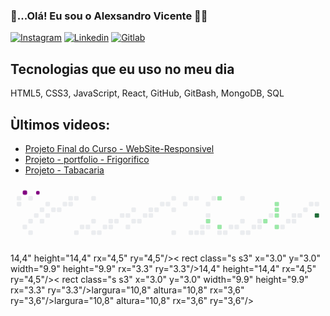 
### 👋...Olá! Eu sou o Alexsandro Vicente 👨‍🎓

[![Instagram](https://img.shields.io/badge/Instagram-E4405F?style=for-the-badge&logo=instagram&logoColor=white)](https://www.instagram.com/dev_alex.vct/)
[![Linkedin](https://img.shields.io/badge/LinkedIn-0077B5?style=for-the-badge&logo=linkedin&logoColor=white)](https://www.linkedin.com/in/alexsandro-vicente-b74b60234/)
[![Gitlab](https://img.shields.io/badge/GitLab-330F63?style=for-the-badge&logo=gitlab&logoColor=white)](https://gitlab.com/AlexsandroVcT)


## Tecnologias que eu uso no meu dia
HTML5,
CSS3,
JavaScript,
React,
GitHub,
GitBash,
MongoDB,
SQL


## Ùltimos videos:
- [Projeto Final do Curso - WebSite-Responsivel](https://www.instagram.com/p/CbeAVWQjiLs/)<br/>
- [Projeto - portfolio - Frigorifico](https://www.instagram.com/p/Cbd-_jLjZTT/)
- [Projeto - Tabacaria](https://www.instagram.com/p/CbRgzJBjk8l/)

<svg viewBox="-16 -32 880 192" width="880" height="192" xmlns="http://www.w3.org/2000/svg"><desc>Gerado com https://github .com/Platane/snk</desc><style>@keyframes c0{8,11%{fill:var(--c1)}8,13%,to{fill:var(--ce)}}@keyframes c1{18,77% {fill:var(--c1)}18,79%,to{fill:var(--ce)}}@keyframes c2{15,22%{fill:var(--c1)}15,24%,to{fill:var( --ce)}}@keyframes c3{55,32%{fill:var(--c2)}55,34%,to{fill:var(--ce)}}@keyframes c4{25,37%{fill:var(-- c1)}25,39%,to{fill:var(--ce)}}@keyframes c5{54,3%{fill:var(--c2)}54,32%,to{fill:var(--ce)}}@ frames-chave c6{24,36%{fill:var(--c1)}24,38%,to{fill:var(--ce)}}@keyframes c7{23,34%{fill:var(--c1)}23,36%,to {fill:var(--ce)}}@keyframes c8{52,78%{fill:var(--c1)}52,8%,to{fill:var(--ce)}}@keyframes c9{27,91%{fill :var(--c1)}27,93%,to{fill:var(--ce)}}@keyframes ca{26.89%{fill:var(--c1)}26,91%,to{fill:var(--ce)}}@keyframes cb{60,9%{fill:var(--c2)}60,92%,to{fill: var(--ce)}}@keyframes cc{58,37%{fill:var(--c2)}58,39%,to{fill:var(--ce)}}@keyframes cd{29,43%{fill:var( --c1)}29,45%,to{fill:var(--ce)}}@keyframes ce{28,92%{fill:var(--c1)}28,94%,to{fill:var(--ce)} }@keyframes cf{35,52%{fill:var(--c1)}35,54%,to{fill:var(--ce)}}@keyframes cg{35,02%{fill:var(--c1)}35,04% ,to{fill:var(--ce)}}@keyframes ch{30,95%{fill:var(--c1)}30,97%,to{fill:var(--ce)}}@keyframes ci{32,48% {fill:var(--c1)}32,5%,to{fill:var(--ce)}}@keyframes cj{33,49%{fill:var(--c1)}33,51%,to{fill:var( --ce)}}@keyframes ck{31,46%{fill:var(--c1)}31,48%,to{fill:var(--ce)}}@keyframes cl{38,57%{fill:var(-- c1)}38,59%,to{fill:var(--ce)}}@keyframes cm{41,11%{fill:var(--c1)}41,13%,to{fill:var(--ce)}}@ quadros-chave cn{40,6%{preencher:var(--c1)}40,62%,para{preencher:var(--ce)}}@keyframes co{40,09%{fill:var(--c1)}40,11%,to{fill:var(--ce)}}@keyframes cp{44,15%{fill:var( --c1)}44,17%,to{fill:var(--ce)}}@keyframes cq{44,66%{fill:var(--c1)}44,68%,to{fill:var(--ce)} }@keyframes cr{41,61%{fill:var(--c1)}41,63%,to{fill:var(--ce)}}@keyframes cs{70,55%{fill:var(--c3)}70,57% ,to{fill:var(--ce)}}@keyframes ct{71,06%{fill:var(--c4)}71,08%,to{fill:var(--ce)}}@keyframes u0{8,11% {transform:scale(0,1)}15,22%,8,13%{transform:scale(.04,1)}15,24%,18,77%{transform:scale(.08,1)}18,79%,23,34%{transform: escala(.13,1)}23,36%,24,36%{transform:scale(.17,1)}24,38%,25,37%{transform:scale(.21,1)}25,39%,26,89%{transform:scale( .25,1)}26,91%,27,91%{transform:scale(.29,1)}27,93%,28,92%{transform:scale(.33,1)}28,94%,29,43%{transform:scale(.38) ,1)}29,45%,30,95%{transform:scale(.42,1)}30,97%,31,46%{transform:scale(.46,1)}31,48%,32,48%{transform:scale(.5,1)}32,5%,33,49%{transform:scale(.54,1)}33,51%,35,02%{transform:scale(.58,1)}35,04%,35,52%{transform:scale( .63,1)}35,54%,38,57%{transform:scale(.67,1)}38,59%,40,09%{transform:scale(.71,1)}40,11%,40,6%{transform:scale(.75) ,1)}40,62%,41,11%{transform:scale(.79,1)}41,13%,41,61%{transform:scale(.83,1)}41,63%,44,15%{transform:scale(.88,1) )}44,17%,44,66%{transform:scale(.92,1)}44,68%,52,78%{transform:scale(.96,1)}52,8%,to{transform:scale(1,1)}}@ quadros-chave u1{54,3%{transform:scale(0,1)}54,32%,55,32%{transform:scale(.25,1)}55,34%,58,37%{transform:scale(.5,1)}58,39%, 60,9%{transform:scale(.75,1)}60,92%,to{transform:scale(1,1)}}@keyframes u2{70,55%{transform:scale(0,1)}70,57%,to{transform :scale(1,1)}}@keyframes u3{71,06%{transform:scale(0,1)}71,08%,to{transform:scale(1,1)}}@keyframes s0{0%,99,49%{ transform:translate(0,-16px)}.51%{transform:translate(0,0)}7,11%{transform:translate(208px,0)}8,12%{transform:translate(208px,32px)}14,21%{transform:translate(400px,32px)}15,23%{transform:translate(400px,0) }15,74%{transform:translate(384px,0)}18,78%{transform:translate(384px,96px)}23,35%{transform:translate(528px,96px)}24,37%{transform:translate(528px,64px)}24,87 %{transform:translate(512px,64px)}25,38%{transform:translate(512px,80px)}26,9%{transform:translate(560px,80px)}27,92%{transform:translate(560px,48px)}28,93%{ transform:translate(592px,48px)}29,44%,57,87%{transform:translate(592px,32px)}31,47%{transform:translate(656px,32px)}31,98%{transform:translate(656px,48px)}32,49% {transform:translate(640px,48px)}33,5%{transform:translate(640px,80px)}35,03%{transform:translate(592px,80px)}35,53%{transform:translate(592px,64px)}39,59%{transform :translate(720px,64px)}41,12%{transform:translate(720px,16px)}41.62%{transform:translate(736px,16px)}42,13%{transform:translate(736px,32px)}42,64%{transform:translate(720px,32px)}44,67%{transform:translate(720px,96px)}45,18% {transform:translate(704px,96px)}48,22%{transform:translate(704px,0)}53,81%{transform:translate(528px,0)}54,31%{transform:translate(528px,16px)}54,82%{transform :translate(512px,16px)}55,33%{transform:translate(512px,32px)}58,38%{transform:translate(592px,16px)}58,88%{transform:translate(576px,16px)}60,91%{transform:translate (576px,80px)}68,53%{transform:translate(816px,80px)}70,05%{transform:translate(816px,32px)}70,56%{transform:translate(832px,32px)}71,07%{transform:translate(832px) ,48px)}91,88%{transform:translate(176px,48px)}92,89%{transform:translate(176px,16px)}93,91%{transform:translate(144px,16px)}94,92%{transform:translate(144px,- 16px)}}@keyframes s1{0%,99,49%{transform:translate(16px,-16px)},51%{transform:translate(0,-16px)}1,02%{transform:translate(0,0)}7,61%{transform:translate(208px,0)}8,63%{transform :translate(208px,32px)}14,72%{transform:translate(400px,32px)}15,74%{transform:translate(400px,0)}16,24%{transform:translate(384px,0)}19,29%{transform:translate (384px,96px)}23,86%{transform:translate(528px,96px)}24,87%{transform:translate(528px,64px)}25,38%{transform:translate(512px,64px)}25,89%{transform:translate(512px) ,80px)}27,41%{transform:translate(560px,80px)}28,43%{transform:translate(560px,48px)}29,44%{transform:translate(592px,48px)}29,95%,58,38%{transform:translate( 592px,32px)}31,98%{transform:translate(656px,32px)}32,49%{transform:translate(656px,48px)}32,99%{transform:translate(640px,48px)}34,01%{transform:translate(640px, 80px)}35,53%{transform:translate(592px,80px)}36,04%{transform:translate(592px,64px)}40,1%{transform:translate(720px,64px)}41,62%{transform:translate(720px,16px)}42,13%{transform:translate(736px,16px)}42,64%{transform:translate(736px,32px) }43,15%{transform:translate(720px,32px)}45,18%{transform:translate(720px,96px)}45,69%{transform:translate(704px,96px)}48,73%{transform:translate(704px,0)}54.31 %{transform:translate(528px,0)}54,82%{transform:translate(528px,16px)}55,33%{transform:translate(512px,16px)}55,84%{transform:translate(512px,32px)}58,88%{ transform:translate(592px,16px)}59,39%{transform:translate(576px,16px)}61,42%{transform:translate(576px,80px)}69,04%{transform:translate(816px,80px)}70,56%{transform: translate(816px,32px)}71,07%{transform:translate(832px,32px)}71,57%{transform:translate(832px,48px)}92,39%{transform:translate(176px,48px)}93,4%{transform:translate( 176px,16px)}94,42%{transform:translate(144px,16px)}95.43%{transform:translate(144px,-16px)}}@keyframes s2{0%,99.49%{transform:translate(32px,-16px)}1,02%{transform:translate(0,-16px)}1,52%{ transform:translate(0,0)}8,12%{transform:translate(208px,0)}9,14%{transform:translate(208px,32px)}15,23%{transform:translate(400px,32px)}16,24%{transform: translate(400px,0)}16,75%{transform:translate(384px,0)}19,8%{transform:translate(384px,96px)}24,37%{transform:translate(528px,96px)}25,38%{transform:translate( 528px,64px)}25,89%{transform:translate(512px,64px)}26,4%{transform:translate(512px,80px)}27,92%{transform:translate(560px,80px)}28,93%{transform:translate(560px, 48px)}29,95%{transform:translate(592px,48px)}30,46%,58,88%{transform:translate(592px,32px)}32,49%{transform:translate(656px,32px)}32,99%{transform:translate(656px) ,48px)}33,5%{transform:translate(640px,48px)}34,52%{transform:translate(640px,80px)}36.04%{transform:translate(592px,80px)}36,55%{transform:translate(592px,64px)}40,61%{transform:translate(720px,64px)}42,13%{transform:translate(720px,16px)}42,64% {transform:translate(736px,16px)}43,15%{transform:translate(736px,32px)}43,65%{transform:translate(720px,32px)}45,69%{transform:translate(720px,96px)}46,19%{transform :translate(704px,96px)}49,24%{transform:translate(704px,0)}54,82%{transform:translate(528px,0)}55,33%{transform:translate(528px,16px)}55,84%{transform:translate (512px,16px)}56,35%{transform:translate(512px,32px)}59,39%{transform:translate(592px,16px)}59,9%{transform:translate(576px,16px)}61,93%{transform:translate(576px) ,80px)}69,54%{transform:translate(816px,80px)}71,07%{transform:translate(816px,32px)}71,57%{transform:translate(832px,32px)}72,08%{transform:translate(832px,48px) )}92,89%{transform:translate(176px,48px)}93.91%{transform:translate(176px,16px)}94,92%{transform:translate(144px,16px)}95,94%{transform:translate(144px,-16px)}}@keyframes s3{0%,99.49%{transform: translate(48px,-16px)}1,52%{transform:translate(0,-16px)}2,03%{transform:translate(0,0)}8,63%{transform:translate(208px,0)}9,64%{transform: translate(208px,32px)}15,74%{transform:translate(400px,32px)}16,75%{transform:translate(400px,0)}17,26%{transform:translate(384px,0)}20,3%{transform:translate( 384px,96px)}24,87%{transform:translate(528px,96px)}25,89%{transform:translate(528px,64px)}26,4%{transform:translate(512px,64px)}26,9%{transform:translate(512px, 80px)}28,43%{transform:translate(560px,80px)}29,44%{transform:translate(560px,48px)}30,46%{transform:translate(592px,48px)}30,96%,59.39%{transform:translate(592px) ,32px)}32,99%{transform:translate(656px,32px)}33,5%{transform:translate(656px,48px)}34.01%{transform:translate(640px,48px)}35,03%{transform:translate(640px,80px)}36,55%{transform:translate(592px,80px)}37,06%{transform:translate(592px,64px)}41,12% {transform:translate(720px,64px)}42,64%{transform:translate(720px,16px)}43,15%{transform:translate(736px,16px)}43,65%{transform:translate(736px,32px)}44,16%{transform :translate(720px,32px)}46,19%{transform:translate(720px,96px)}46,7%{transform:translate(704px,96px)}49,75%{transform:translate(704px,0)}55,33%{transform:translate (528px,0)}55,84%{transform:translate(528px,16px)}56,35%{transform:translate(512px,16px)}56,85%{transform:translate(512px,32px)}59,9%{transform:translate(592px) ,16px)}60,41%{transform:translate(576px,16px)}62,44%{transform:translate(576px,80px)}70,05%{transform:translate(816px,80px)}71,57%{transform:translate(816px,32px) )}72,08%{transform:translate(832px,32px)}72.59%{transform:translate(832px,48px)}93,4%{transform:translate(176px,48px)}94,42%{transform:translate(176px,16px)}95,43%{transform:translate(144px,16px)}96,45% {transform:translate(144px,-16px)}}:root{--cb:#1b1f230a;--cs:purple;--ce:#ebedf0;--c0:#ebedf0;--c1:#9be9a8;- -c2:#40c463;--c3:#30a14e;--c4:#216e39}@media (prefers-color-scheme:dark){:root{--cb:#1b1f230a;--cs:purple;-- ce:#161b22;--c1:#01311f;--c2:#034525;--c3:#0f6d31;--c4:#00c647}}.c{shape-rendering:geometricPrecision;fill:var(--ce );stroke-width:1px;stroke:var(--cb);animation:nenhum 19700ms linear infinito}.c.c0,.c.c1,.c.c2{fill:var(--c1);animation- name:c0}.c.c1,.c.c2{animation-name:c1}.c.c2{animation-name:c2}.c.c3{fill:var(--c2);animation-name:c3 }.c.c4{preencher:var(--c1);nome-animação:c4}.c.c5{preencher:var(--c2);nome-animação:c5}.c.c6,.c.c7 {fill:var(--c1);nome-animação:c6}.c.c7{nome-animação:c7}.c.c8,.c.c9,.c.ca{fill:var(--c1);animation-name:c8}.c.c9,.c.ca{animation-name:c9}.c.ca{animation- name:ca}.c.cb,.c.cc{fill:var(--c2);animation-name:cb}.c.cc{animation-name:cc}.c.cd,.c.ce, .c.cf{fill:var(--c1);animation-name:cd}.c.ce,.c.cf{animation-name:ce}.c.cf{animation-name:cf}.c. cg,.c.ch,.c.ci{fill:var(--c1);animation-name:cg}.c.ch,.c.ci{animation-name:ch}.c.ci{animation- name:ci}.c.cj,.c.ck,.c.cl{fill:var(--c1);animation-name:cj}.c.ck,.c.cl{animation-name:ck} .c.cl{animation-name:cl}.c.cm,.c.cn,.c.co{fill:var(--c1);animation-name:cm}.c.cn,.c.co {animation-name:cn}.c.co{animation-name:co}.c.cp,.c.cq,.c.cr{fill:var(--c1);animation-name:cp}.c .cq,.c.cr{animation-name:cq}.c.cr{animation-name:cr}.c.cs{fill:var(--c3);animation-name:cs}.c.ct{ fill:var(--c4);animation-name:ct}.s,.u{animation:none linear 19700ms infinite}.u,.u.u0{transform-origin:0 0}.u{transform:scale(0,1)}.u.u0{fill:var(--c1);animation-name:u0}.u.u1{fill:var(--c2);animation-name:u1 ;transform-origin:678.4px 0}.u.u2{fill:var(--c3);animation-name:u2;transform-origin:791.5px 0}.u.u3{fill:var(--c4) ;animation-name:u3;transform-origin:819.7px 0}.s{shape-rendering:geometricPrecision;fill:var(--cs)}.s.s0{transform:translate(0,-16px);animation- name:s0}.s.s1{transform:translate(16px,-16px);animation-name:s1}.s.s2{transform:translate(32px,-16px);animation-name:s2}.s.s3 {transform:translate(48px,-16px);animation-name:s3}</style><rect class="c" x="2" y="2" rx="2" ry="2" width= "12" height="12"/><rect class="c" x="2" y="18" rx="2" ry="2" width="12" height="12"/>< classe correta="c" x="2" y="34" rx="2" ry="2" largura="12" altura="12"/><rect class="c" x="2" y="50 " rx="2" ry="2" largura="12" altura="12"/><rect class="c" x="2" y="66" rx="2" ry="2" largura="12" altura="12"/><rect class="c" x="2" y="82" rx="2" ry="2" largura="12" altura="12"/ ><rect class="c" x="2" y="98" rx="2" ry="2" largura="12" altura="12"/><rect class="c" x=" 18" y="2" rx="2" ry="2" largura="12" altura="12"/><rect class="c" x="18" y="18" rx="2" ry="2" largura="12" altura="12"/><rect class="c" x="18" y="34 " rx="2" ry="2" largura="12" altura="12"/><rect class="c" x="18" y="50" rx="2" ry="2" largura="12" altura="12"/><rect class="c" x="18" y="66" rx="2" ry="2" largura="12" altura="12"/ ><rect class="c" x="18" y="82" rx="2" ry="2" width="12" height="12"/><rect class="c" x=" 18" y="98" rx="2" ry="2" largura="12" altura="12"/><rect class="c" x="34" y="2" rx="2" ry="2" width="12" height="12"/><rect class="c" x="34" y="18" rx="2" ry="2" largura="12" altura="12"/><rect class="c" x="34" y="34" rx="2" ry ="2" largura="12" altura="12"/><rect class="c" x="34" y="50" rx="2" ry="2" largura="12" altura= "12"/><rect class="c" x="34" y="66" rx="2" ry="2" width="12" height="12"/><rect class="c " x="34" y="82" rx="2" ry="2" largura="12" altura="12"/><rect class="c" x="34" y="98" rx="2" ry="2" width="12" height="12"/><rect class="c" x="50 " y="2" rx="2" ry="2" largura="12" altura="12"/><rect class="c" x="50" y="18" rx="2" ry="2" largura="12" altura="12"/><rect class="c" x="50" y="34" rx="2" ry="2" largura="12" altura ="12"/><rect class="c" x="50" y="50" rx="2" ry="2" width="12" height="12"/><rect class=" c" x="50" y="66" rx="2" ry="2" largura="12" altura="12"/><rect class="c" x="50" y="82" rx="2" ry="2" largura="12" height="12"/><rect class="c" x= "50" y="98" rx="2" ry="2" largura="12" altura="12"/><rect class="c" x="66" y="2" rx=" 2" ry="2" largura="12" altura="12"/><rect class="c" x="66" y="18" rx="2" ry="2" largura="12 " height="12"/><rect class="c" x="66" y="34" rx="2" ry="2" width="12" height="12"/><rect class ="c" x="66" y="50" rx="2" ry="2" largura="12" altura="12"/><rect class="c" x="66" y="66" rx="2" ry="2" width="12" height="12"/><rect class="c" x="66" y="82" rx="2" ry="2" largura="12" altura="12"/><rect class="c" x="66" y="98" rx ="2" ry="2" largura="12" altura="12"/><rect class="c" x="82" y="2" rx="2" ry="2" largura= "12" height="12"/><rect class="c" x="82" y="18" rx="2" ry="2" width="12" height="12"/>< rect class="c" x="82" y="34" rx="2" ry="2" largura="12"height="12"/><rect class="c" x="82" y="50" rx="2" ry="2" width="12" height="12"/><rect class= "c" x="82" y="66" rx="2" ry="2" largura="12" altura="12"/><rect class="c" x="82" y=" 82" rx="2" ry="2" largura="12" altura="12"/><rect class="c" x="82" y="98" rx="2" ry="2 " largura="12" altura="12"/><rect class="c" x="98" y="2" rx="2" ry="2" largura="12" altura="12" /><rect class="c" x="98" y="18" rx="2" ry="2" largura="12" height="12"/><rect class="c" x="98" y="34" rx="2" ry="2" width="12" height="12"/><rect class="c" x="98" y="50" rx="2" ry="2" largura="12" altura="12"/><rect class="c" x="98" y ="66" rx="2" ry="2" largura="12" altura="12"/><rect class="c" x="98" y="82" rx="2" ry= "2" largura="12" altura="12"/><rect class="c" x="98" y="98" rx="2" ry="2" largura="12" altura=" 12"/><rect class="c" x="114" y="2" rx="2" ry="2"largura="12" altura="12"/><rect class="c" x="114" y="18" rx="2" ry="2" largura="12" altura="12"/ ><rect class="c" x="114" y="34" rx="2" ry="2" width="12" height="12"/><rect class="c" x=" 114" y="50" rx="2" ry="2" largura="12" altura="12"/><rect class="c" x="114" y="66" rx="2 " ry="2" largura="12" altura="12"/><rect class="c" x="114" y="82" rx="2" ry="2" largura="12" height="12"/><rect class="c" x="114" y="98" rx="2"ry="2" largura="12" altura="12"/><rect class="c" x="130" y="2" rx="2" ry="2" largura="12" altura ="12"/><rect class="c" x="130" y="18" rx="2" ry="2" width="12" height="12"/><rect class=" c" x="130" y="34" rx="2" ry="2" largura="12" altura="12"/><rect class="c" x="130" y="50 " rx="2" ry="2" largura="12" altura="12"/><rect class="c" x="130" y="66" rx="2" ry="2" largura="12" altura="12"/><rect class="c" x="130" y="82"rx="2" ry="2" largura="12" altura="12"/><rect class="c" x="130" y="98" rx="2" ry="2" largura ="12" height="12"/><rect class="c" x="146" y="2" rx="2" ry="2" width="12" height="12"/> <rect class="c" x="146" y="18" rx="2" ry="2" width="12" height="12"/><rect class="c" x="146 " y="34" rx="2" ry="2" largura="12" altura="12"/><rect class="c" x="146" y="50" rx="2" ry="2" largura="12" altura="12"/><rect class="c" x="146"y="66" rx="2" ry="2" largura="12" altura="12"/><rect class="c" x="146" y="82" rx="2" ry ="2" largura="12" altura="12"/><rect class="c" x="146" y="98" rx="2" ry="2" largura="12" altura= "12"/><rect class="c" x="162" y="2" rx="2" ry="2" width="12" height="12"/><rect class="c " x="162" y="18" rx="2" ry="2" largura="12" altura="12"/><rect class="c" x="162" y="34" rx="2" ry="2" largura="12" altura="12"/><rect class="c" x="162" y="50" rx="2" ry="2" largura="12" altura="12"/><rect class="c" x="162" y="66" rx="2 " ry="2" largura="12" altura="12"/><rect class="c" x="162" y="82" rx="2" ry="2" largura="12" height="12"/><rect class="c" x="162" y="98" rx="2" ry="2" width="12" height="12"/><rect class= "c" x="178" y="2" rx="2" ry="2" largura="12" altura="12"/><rect class="c" x="178" y=" 18" rx="2" ry="2" largura="12" altura="12"/><rect class="c"x="178" y="34" rx="2" ry="2" largura="12" altura="12"/><rect class="c" x="178" y="50" rx ="2" ry="2" largura="12" altura="12"/><rect class="c" x="178" y="66" rx="2" ry="2" largura= "12" height="12"/><rect class="c" x="178" y="82" rx="2" ry="2" width="12" height="12"/>< rect class="c" x="178" y="98" rx="2" ry="2" largura="12" height="12"/><rect class="c" x="194" y="2" rx="2" ry="2" largura="12" altura="12"/><rect class="c" x="194" y="18" rx="2" ry="2" largura="12" height="12"/><rect class="c" x="194" y="34" rx="2" ry="2" largura="12" altura="12"/><rect class="c" x="194" y="50" rx="2" ry ="2" largura="12" altura="12"/><rect class="c" x="194" y="66" rx="2" ry="2" largura="12" altura= "12"/><rect class="c" x="194" y="82" rx="2" ry="2" width="12" height="12"/><rect class="c " x="194" y="98" rx="2" ry="2" largura="12" altura="12"/><rect class="c" x="210" y="2" rx="2" ry="2" width="12" height="12"/><rect class="c" x="210" y="18" rx="2" ry="2" largura="12" altura="12"/><rect class="c c0" x="210" y="34" rx="2" ry="2" largura="12" altura="12"/><rect class="c" x="210" y="50" rx="2" ry="2" largura ="12" height="12"/><rect class="c" x="210" y="66" rx="2" ry="2" width="12" height="12"/> <rect class="c" x="210" y="82" rx="2" ry="2" largura="12"height="12"/><rect class="c" x="210" y="98" rx="2" ry="2" width="12" height="12"/><rect class= "c" x="226" y="2" rx="2" ry="2" largura="12" altura="12"/><rect class="c" x="226" y=" 18" rx="2" ry="2" largura="12" altura="12"/><rect class="c" x="226" y="34" rx="2" ry="2 " largura="12" altura="12"/><rect class="c" x="226" y="50" rx="2" ry="2" largura="12" altura="12" /><rect class="c" x="226" y="66" rx="2" ry="2"largura="12" altura="12"/><rect class="c" x="226" y="82" rx="2" ry="2" largura="12" altura="12"/ ><rect class="c" x="226" y="98" rx="2" ry="2" width="12" height="12"/><rect class="c" x=" 242" y="2" rx="2" ry="2" largura="12" altura="12"/><rect class="c" x="242" y="18" rx="2 " ry="2" largura="12" altura="12"/><rect class="c" x="242" y="34" rx="2" ry="2" largura="12" height="12"/><rect class="c" x="242" y="50" rx="2"ry="2" largura="12" altura="12"/><rect class="c" x="242" y="66" rx="2" ry="2" largura="12" altura ="12"/><rect class="c" x="242" y="82" rx="2" ry="2" width="12" height="12"/><rect class=" c" x="242" y="98" rx="2" ry="2" largura="12" altura="12"/><rect class="c" x="258" y="2 " rx="2" ry="2" largura="12" altura="12"/><rect class="c" x="258" y="18" rx="2" ry="2" largura="12" altura="12"/><rect class="c" x="258" y="34"rx="2" ry="2" largura="12" altura="12"/><rect class="c" x="258" y="50" rx="2" ry="2" largura ="12" height="12"/><rect class="c" x="258" y="66" rx="2" ry="2" width="12" height="12"/> <rect class="c" x="258" y="82" rx="2" ry="2" width="12" height="12"/><rect class="c" x="258 " y="98" rx="2" ry="2" largura="12" altura="12"/><rect class="c" x="274" y="2" rx="2" ry="2" largura="12" altura="12"/><rect class="c" x="274"y="18" rx="2" ry="2" largura="12" altura="12"/><rect class="c" x="274" y="34" rx="2" ry ="2" largura="12" altura="12"/><rect class="c" x="274" y="50" rx="2" ry="2" largura="12" altura= "12"/><rect class="c" x="274" y="66" rx="2" ry="2" width="12" height="12"/><rect class="c " x="274" y="82" rx="2" ry="2" largura="12" altura="12"/><rect class="c" x="274" y="98" rx="2" ry="2" largura="12" altura="12"/><rect class="c"x="290" y="2" rx="2" ry="2" largura="12" altura="12"/><rect class="c" x="290" y="18" rx ="2" ry="2" largura="12" altura="12"/><rect class="c" x="290" y="34" rx="2" ry="2" largura= "12" height="12"/><rect class="c" x="290" y="50" rx="2" ry="2" width="12" height="12"/>< rect class="c" x="290" y="66" rx="2" ry="2" largura="12" height="12"/><rect class="c" x="290" y="82" rx="2" ry="2" largura="12" altura="12"/><rect class="c" x="290" y="98" rx="2" ry="2" largura="12" height="12"/><rect class="c" x="306" y="2" rx="2" ry="2" largura="12" altura="12"/><rect class="c" x="306" y="18" rx="2" ry ="2" largura="12" altura="12"/><rect class="c" x="306" y="34" rx="2" ry="2" largura="12" altura= "12"/><rect class="c" x="306" y="50" rx="2" ry="2" width="12" height="12"/><rect class="c " x="306" y="66" rx="2" ry="2" largura="12" altura="12"/><rect class="c" x="306" y="82" rx="2" ry="2" width="12" height="12"/><rect class="c" x= "306" y="98" rx="2" ry="2" largura="12" altura="12"/><rect class="c" x="322" y="2" rx=" 2" ry="2" largura="12" altura="12"/><rect class="c" x="322" y="18" rx="2" ry="2" largura="12 " height="12"/><rect class="c" x="322" y="34" rx="2" ry="2" width="12" height="12"/><rect class ="c" x="322" y="50" rx="2" ry="2" largura="12"height="12"/><rect class="c" x="322" y="66" rx="2" ry="2" width="12" height="12"/><rect class= "c" x="322" y="82" rx="2" ry="2" largura="12" altura="12"/><rect class="c" x="322" y=" 98" rx="2" ry="2" largura="12" altura="12"/><rect class="c" x="338" y="2" rx="2" ry="2 " largura="12" altura="12"/><rect class="c" x="338" y="18" rx="2" ry="2" largura="12" altura="12" /><rect class="c" x="338" y="34" rx="2" ry="2"largura="12" altura="12"/><rect class="c" x="338" y="50" rx="2" ry="2" largura="12" altura="12"/ ><rect class="c" x="338" y="66" rx="2" ry="2" width="12" height="12"/><rect class="c" x=" 338" y="82" rx="2" ry="2" largura="12" altura="12"/><rect class="c" x="338" y="98" rx="2 " ry="2" largura="12" altura="12"/><rect class="c" x="354" y="2" rx="2" ry="2" largura="12" height="12"/><rect class="c" x="354" y="18" rx="2"ry="2" largura="12" altura="12"/><rect class="c" x="354" y="34" rx="2" ry="2" largura="12" altura ="12"/><rect class="c" x="354" y="50" rx="2" ry="2" width="12" height="12"/><rect class=" c" x="354" y="66" rx="2" ry="2" largura="12" altura="12"/><rect class="c" x="354" y="82 " rx="2" ry="2" largura="12" altura="12"/><rect class="c" x="354" y="98" rx="2" ry="2" largura="12" altura="12"/><rect class="c" x="370" y="2"rx="2" ry="2" largura="12" altura="12"/><rect class="c" x="370" y="18" rx="2" ry="2" largura ="12" height="12"/><rect class="c" x="370" y="34" rx="2" ry="2" width="12" height="12"/> <rect class="c" x="370" y="50" rx="2" ry="2" width="12" height="12"/><rect class="c" x="370 " y="66" rx="2" ry="2" largura="12" altura="12"/><rect class="c" x="370" y="82" rx="2" ry="2" largura="12" altura="12"/><rect class="c" x="370"y="98" rx="2" ry="2" largura="12" altura="12"/><rect class="c" x="386" y="2" rx="2" ry ="2" largura="12" altura="12"/><rect class="c" x="386" y="18" rx="2" ry="2" largura="12" altura= "12"/><rect class="c" x="386" y="34" rx="2" ry="2" width="12" height="12"/><rect class="c " x="386" y="50" rx="2" ry="2" largura="12" altura="12"/><rect class="c" x="386" y="66" rx="2" ry="2" largura="12" altura="12"/><rect class="c" x="386" y="82" rx="2" ry="2" largura="12" altura="12"/><rect class="c c1" x="386" y="98" rx=" 2" ry="2" largura="12" altura="12"/><rect class="c c2" x="402" y="2" rx="2" ry="2" largura=" 12" height="12"/><rect class="c" x="402" y="18" rx="2" ry="2" width="12" height="12"/><rect class="c" x="402" y="34" rx="2" ry="2" largura="12" altura="12"/><rect class="c" x="402" y ="50" rx="2" ry="2" largura="12" altura="12"/><rect class="c" x="402" y="66" rx="2" ry="2" largura="12" altura="12"/><rect class="c" x="402" y="82 " rx="2" ry="2" largura="12" altura="12"/><rect class="c" x="402" y="98" rx="2" ry="2" largura="12" altura="12"/><rect class="c" x="418" y="2" rx="2" ry="2" largura="12" altura="12"/ ><rect class="c" x="418" y="18" rx="2" ry="2" width="12" height="12"/><rect class="c" x=" 418" y="34" rx="2" ry="2" largura="12" altura="12"/><rect class="c" x="418" y="50" rx="2" ry="2" largura="12" height="12"/><rect class="c" x="418" y="66" rx="2" ry="2" largura="12" altura="12"/><rect class="c" x="418" y="82" rx="2" ry ="2" largura="12" altura="12"/><rect class="c" x="418" y="98" rx="2" ry="2" largura="12" altura= "12"/><rect class="c" x="434" y="2" rx="2" ry="2" width="12" height="12"/><rect class="c " x="434" y="18" rx="2" ry="2" largura="12" altura="12"/><rect class="c" x="434" y="34" rx="2" ry="2" width="12" height="12"/><rect class="c" x= "434" y="50" rx="2" ry="2" largura="12" altura="12"/><rect class="c" x="434" y="66" rx=" 2" ry="2" largura="12" altura="12"/><rect class="c" x="434" y="82" rx="2" ry="2" largura="12 " height="12"/><rect class="c" x="434" y="98" rx="2" ry="2" width="12" height="12"/><rect class ="c" x="450" ​​y="2" rx="2" ry="2" largura="12"height="12"/><rect class="c" x="450" ​​y="18" rx="2" ry="2" width="12" height="12"/><rect class= "c" x="450" ​​y="34" rx="2" ry="2" largura="12" altura="12"/><rect class="c" x="450" ​​y=" 50" rx="2" ry="2" largura="12" altura="12"/><rect class="c" x="450" ​​y="66" rx="2" ry="2 " largura="12" altura="12"/><rect class="c" x="450" ​​y="82" rx="2" ry="2" largura="12" altura="12" /><rect class="c" x="450" ​​y="98" rx="2" ry="2"largura="12" altura="12"/><rect class="c" x="466" y="2" rx="2" ry="2" largura="12" altura="12"/ ><rect class="c" x="466" y="18" rx="2" ry="2" width="12" height="12"/><rect class="c" x=" 466" y="34" rx="2" ry="2" largura="12" altura="12"/><rect class="c" x="466" y="50" rx="2 " ry="2" largura="12" altura="12"/><rect class="c" x="466" y="66" rx="2" ry="2" largura="12" height="12"/><rect class="c" x="466" y="82" rx="2"ry="2" largura="12" altura="12"/><rect class="c" x="466" y="98" rx="2" ry="2" largura="12" altura ="12"/><rect class="c" x="482" y="2" rx="2" ry="2" width="12" height="12"/><rect class=" c" x="482" y="18" rx="2" ry="2" largura="12" altura="12"/><rect class="c" x="482" y="34 " rx="2" ry="2" largura="12" altura="12"/><rect class="c" x="482" y="50" rx="2" ry="2" largura="12" altura="12"/><rect class="c" x="482" y="66"rx="2" ry="2" largura="12" altura="12"/><rect class="c" x="482" y="82" rx="2" ry="2" largura ="12" height="12"/><rect class="c" x="482" y="98" rx="2" ry="2" width="12" height="12"/> <rect class="c" x="498" y="2" rx="2" ry="2" width="12" height="12"/><rect class="c" x="498 " y="18" rx="2" ry="2" largura="12" altura="12"/><rect class="c" x="498" y="34" rx="2" ry="2" largura="12" altura="12"/><rect class="c" x="498"y="50" rx="2" ry="2" largura="12" altura="12"/><rect class="c" x="498" y="66" rx="2" ry ="2" largura="12" altura="12"/><rect class="c" x="498" y="82" rx="2" ry="2" largura="12" altura= "12"/><rect class="c" x="498" y="98" rx="2" ry="2" width="12" height="12"/><rect class="c " x="514" y="2" rx="2" ry="2" largura="12" altura="12"/><rect class="c" x="514" y="18" rx="2" ry="2" largura="12" altura="12"/><rect class="c c3"x="514" y="34" rx="2" ry="2" largura="12" altura="12"/><rect class="c" x="514" y="50" rx ="2" ry="2" largura="12" altura="12"/><rect class="c" x="514" y="66" rx="2" ry="2" largura= "12" height="12"/><rect class="c c4" x="514" y="82" rx="2" ry="2" width="12" height="12"/> <rect class="c" x="514" y="98" rx="2" ry="2" width="12" height="12"/><rect class="c" x="530 " y="2" rx="2" ry="2" largura="12" altura="12"/><rect class="c c5" x="530" y="18" rx="2" ry="2" width="12" height="12"/><rect class="c" x="530 " y="34" rx="2" ry="2" largura="12" altura="12"/><rect class="c" x="530" y="50" rx="2" ry="2" width="12" height="12"/><rect class="c c6" x="530" y="66" rx="2" ry="2" width="12" height="12"/><rect class="c" x="530" y="82" rx="2" ry="2" width="12" height="12"/><rect class= "c c7" x="530" y="98" rx="2" ry="2" largura="12"height="12"/><rect class="c" x="546" y="2" rx="2" ry="2" width="12" height="12"/><rect class= "c" x="546" y="18" rx="2" ry="2" largura="12" altura="12"/><rect class="c" x="546" y=" 34" rx="2" ry="2" largura="12" altura="12"/><rect class="c" x="546" y="50" rx="2" ry="2 " largura="12" altura="12"/><rect class="c" x="546" y="66" rx="2" ry="2" largura="12" altura="12" /><rect class="c" x="546" y="82" rx="2" ry="2"largura="12" altura="12"/><rect class="c" x="546" y="98" rx="2" ry="2" largura="12" altura="12"/ ><rect class="c c8" x="562" y="2" rx="2" ry="2" width="12" height="12"/><rect class="c" x= "562" y="18" rx="2" ry="2" largura="12" altura="12"/><rect class="c" x="562" y="34" rx=" 2" ry="2" largura="12" altura="12"/><rect class="c c9" x="562" y="50" rx="2" ry="2" largura=" 12" height="12"/><rect class="c" x="562" y="66" rx="2"ry="2" width="12" height="12"/><rect class="c ca" x="562" y="82" rx="2" ry="2" width="12" height="12"/><rect class="c" x="562" y="98" rx="2" ry="2" width="12" height="12"/><rect class= "c" x="578" y="2" rx="2" ry="2" largura="12" altura="12"/><rect class="c" x="578" y=" 18" rx="2" ry="2" largura="12" altura="12"/><rect class="c" x="578" y="34" rx="2" ry="2 " largura="12" altura="12"/><rect class="c" x="578" y="50"rx="2" ry="2" largura="12" altura="12"/><rect class="c" x="578" y="66" rx="2" ry="2" largura ="12" height="12"/><rect class="c cb" x="578" y="82" rx="2" ry="2" width="12" height="12"/ ><rect class="c" x="578" y="98" rx="2" ry="2" width="12" height="12"/><rect class="c" x=" 594" y="2" rx="2" ry="2" largura="12" altura="12"/><rect class="c cc" x="594" y="18" rx=" 2" ry="2" largura="12" altura="12"/><rect class="c cd" x="594" y="34" rx="2" ry="2" largura="12" altura="12"/><rect class="c ce" x="594" y="50" rx=" 2" ry="2" largura="12" altura="12"/><rect class="c cf" x="594" y="66" rx="2" ry="2" largura=" 12" height="12"/><rect class="c cg" x="594" y="82" rx="2" ry="2" width="12" height="12"/>< rect class="c" x="594" y="98" rx="2" ry="2" largura="12" height="12"/><rect class="c" x="610" y="2" rx="2" ry="2" largura="12" altura="12"/><rect class="c" x="610" y="18" rx="2" ry="2" largura="12" height="12"/><rect class="c" x="610" y="34" rx="2" ry="2" largura="12" altura="12"/><rect class="c" x="610" y="50" rx="2" ry ="2" largura="12" altura="12"/><rect class="c" x="610" y="66" rx="2" ry="2" largura="12" altura= "12"/><rect class="c" x="610" y="82" rx="2" ry="2" width="12" height="12"/><rect class="c " x="610" y="98" rx="2" ry="2" largura="12" altura="12"/><rect class="c" x="626" y="2" rx="2" ry="2" width="12" height="12"/><rect class="c" x="626" y="18" rx="2" ry="2" largura="12" altura="12"/><rect class="c" x="626" y="34" rx ="2" ry="2" largura="12" altura="12"/><rect class="c" x="626" y="50" rx="2" ry="2" largura= "12" height="12"/><rect class="c" x="626" y="66" rx="2" ry="2" width="12" height="12"/>< rect class="c" x="626" y="82" rx="2" ry="2" largura="12"height="12"/><rect class="c" x="626" y="98" rx="2" ry="2" width="12" height="12"/><rect class= "c" x="642" y="2" rx="2" ry="2" largura="12" altura="12"/><rect class="c" x="642" y=" 18" rx="2" ry="2" largura="12" altura="12"/><rect class="c ch" x="642" y="34" rx="2" ry=" 2" largura="12" altura="12"/><rect class="c ci" x="642" y="50" rx="2" ry="2" largura="12" altura=" 12"/><rect class="c" x="642" y="66" rx="2" ry="2"largura="12" altura="12"/><rect class="c cj" x="642" y="82" rx="2" ry="2" largura="12" altura="12" /><rect class="c" x="642" y="98" rx="2" ry="2" width="12" height="12"/><rect class="c" x= "658" y="2" rx="2" ry="2" largura="12" altura="12"/><rect class="c" x="658" y="18" rx=" 2" ry="2" largura="12" altura="12"/><rect class="c ck" x="658" y="34" rx="2" ry="2" largura=" 12" height="12"/><rect class="c" x="658" y="50" rx="2"ry="2" largura="12" altura="12"/><rect class="c" x="658" y="66" rx="2" ry="2" largura="12" altura ="12"/><rect class="c" x="658" y="82" rx="2" ry="2" width="12" height="12"/><rect class=" c" x="658" y="98" rx="2" ry="2" largura="12" altura="12"/><rect class="c" x="674" y="2 " rx="2" ry="2" largura="12" altura="12"/><rect class="c" x="674" y="18" rx="2" ry="2" largura="12" altura="12"/><rect class="c" x="674" y="34"rx="2" ry="2" largura="12" altura="12"/><rect class="c" x="674" y="50" rx="2" ry="2" largura ="12" height="12"/><rect class="c" x="674" y="66" rx="2" ry="2" width="12" height="12"/> <rect class="c" x="674" y="82" rx="2" ry="2" width="12" height="12"/><rect class="c" x="674 " y="98" rx="2" ry="2" largura="12" altura="12"/><rect class="c" x="690" y="2" rx="2" ry="2" largura="12" altura="12"/><rect class="c" x="690"y="18" rx="2" ry="2" largura="12" altura="12"/><rect class="c" x="690" y="34" rx="2" ry ="2" largura="12" altura="12"/><rect class="c" x="690" y="50" rx="2" ry="2" largura="12" altura= "12"/><rect class="c cl" x="690" y="66" rx="2" ry="2" width="12" height="12"/><rect class=" c" x="690" y="82" rx="2" ry="2" largura="12" altura="12"/><rect class="c" x="690" y="98 " rx="2" ry="2" largura="12" altura="12"/><rect class="c"x="706" y="2" rx="2" ry="2" largura="12" altura="12"/><rect class="c" x="706" y="18" rx ="2" ry="2" largura="12" altura="12"/><rect class="c" x="706" y="34" rx="2" ry="2" largura= "12" height="12"/><rect class="c" x="706" y="50" rx="2" ry="2" width="12" height="12"/>< rect class="c" x="706" y="66" rx="2" ry="2" width="12" height="12"/><rect class="c" x="706" y="82" rx="2" ry="2" largura="12" altura="12"/><rect class="c" x="706" y="98" rx="2" ry="2" largura="12" height="12"/><rect class="c" x="722" y="2" rx="2" ry="2" largura="12" altura="12"/><rect class="c cm" x="722" y="18" rx="2" ry="2" width="12" height="12"/><rect class="c cn" x="722" y="34" rx="2" ry="2" width="12" height="12"/><rect class="c co" x="722" y="50" rx="2" ry="2" width="12" height="12"/><rect class ="c" x="722" y="66" rx="2" ry="2" largura="12"height="12"/><rect class="c cp" x="722" y="82" rx="2" ry="2" width="12" height="12"/><rect class ="c cq" x="722" y="98" rx="2" ry="2" largura="12" altura="12"/><rect class="c" x="738" y ="2" rx="2" ry="2" largura="12" altura="12"/><rect class="c cr" x="738" y="18" rx="2" ry ="2" largura="12" altura="12"/><rect class="c" x="738" y="34" rx="2" ry="2" largura="12" altura= "12"/><rect class="c" x="738" y="50" rx="2" ry="2"largura="12" altura="12"/><rect class="c" x="738" y="66" rx="2" ry="2" largura="12" altura="12"/ ><rect class="c" x="738" y="82" rx="2" ry="2" width="12" height="12"/><rect class="c" x=" 738" y="98" rx="2" ry="2" largura="12" altura="12"/><rect class="c" x="754" y="2" rx="2 " ry="2" largura="12" altura="12"/><rect class="c" x="754" y="18" rx="2" ry="2" largura="12" height="12"/><rect class="c" x="754" y="34" rx="2"ry="2" largura="12" altura="12"/><rect class="c" x="754" y="50" rx="2" ry="2" largura="12" altura ="12"/><rect class="c" x="754" y="66" rx="2" ry="2" width="12" height="12"/><rect class=" c" x="754" y="82" rx="2" ry="2" largura="12" altura="12"/><rect class="c" x="754" y="98 " rx="2" ry="2" largura="12" altura="12"/><rect class="c" x="770" y="2" rx="2" ry="2" largura="12" altura="12"/><rect class="c" x="770" y="18"rx="2" ry="2" largura="12" altura="12"/><rect class="c" x="770" y="34" rx="2" ry="2" largura ="12" height="12"/><rect class="c" x="770" y="50" rx="2" ry="2" width="12" height="12"/> <rect class="c" x="770" y="66" rx="2" ry="2" width="12" height="12"/><rect class="c" x="770 " y="82" rx="2" ry="2" largura="12" altura="12"/><rect class="c" x="770" y="98" rx="2" ry="2" largura="12" altura="12"/><rect class="c" x="786"y="2" rx="2" ry="2" largura="12" altura="12"/><rect class="c" x="786" y="18" rx="2" ry ="2" largura="12" altura="12"/><rect class="c" x="786" y="34" rx="2" ry="2" largura="12" altura= "12"/><rect class="c" x="786" y="50" rx="2" ry="2" width="12" height="12"/><rect class="c " x="786" y="66" rx="2" ry="2" largura="12" altura="12"/><rect class="c" x="786" y="82" rx="2" ry="2" largura="12" altura="12"/><rect class="c" x="786" y="98" rx="2" ry="2" largura="12" altura="12"/><rect class="c" x="802" y="2" rx="2 " ry="2" largura="12" altura="12"/><rect class="c" x="802" y="18" rx="2" ry="2" largura="12" height="12"/><rect class="c" x="802" y="34" rx="2" ry="2" width="12" height="12"/><rect class= "c" x="802" y="50" rx="2" ry="2" largura="12" altura="12"/><rect class="c" x="802" y=" 66" rx="2" ry="2" largura="12" altura="12"/><rect class="c"x="802" y="82" rx="2" ry="2" largura="12" altura="12"/><rect class="c" x="802" y="98" rx ="2" ry="2" largura="12" altura="12"/><rect class="c" x="818" y="2" rx="2" ry="2" largura= "12" height="12"/><rect class="c" x="818" y="18" rx="2" ry="2" width="12" height="12"/>< rect class="c" x="818" y="34" rx="2" ry="2" largura="12" height="12"/><rect class="c" x="818" y="50" rx="2" ry="2" largura="12" altura="12"/><rect class="c" x="818" y="66" rx="2" ry="2" largura="12" height="12"/><rect class="c" x="818" y="82" rx="2" ry="2" largura="12" altura="12"/><rect class="c" x="818" y="98" rx="2" ry ="2" largura="12" altura="12"/><rect class="c" x="834" y="2" rx="2" ry="2" largura="12" altura= "12"/><rect class="c" x="834" y="18" rx="2" ry="2" width="12" height="12"/><rect class="c cs" x="834" y="34" rx="2" ry="2" largura="12" altura="12"/><rect class="c ct" x="834" y="50" rx="2" ry="2" width="12" height="12"/><rect class="c " x="834" y="66" rx="2" ry="2" largura="12" altura="12"/><rect class="c" x="834" y="82" rx="2" ry="2" largura="12" altura="12"/><rect class="u u0" altura="12" largura="679.0" x="0.0" y="144" /><rect class="u u1" height="12" width="113.7" x="678.4" y="144"/><rect class="u u2" height="12" width="28.9" x="791.5" y="144"/><rect class="u u3" height="12" largura="28,9" x="819,7" y="144"/><rect class="s s0" x="0,8" y="0,8" largura="14,4" altura="14,4" rx=" 4.5" ry="4.5"/><rect class="s s1" x="1.8" y="1.8" width="12.3" height="12.3" rx="4.1" ry="4.1"/>< rect class="s s2" x="2,6" y="2,6" width="10,8" height="10,8" rx="3,6" ry="3,6"/><rect class="s s3" x=" 3.0" y="3.0" width="9.9" height="9.9" rx="3.3" ry="3.3"/></svg>14,4" height="14,4" rx="4,5" ry="4,5"/><rect class="s s1" x="1,8" y="1,8" width="12,3" height="12,3" rx=" 4.1" ry="4.1"/><rect class="s s2" x="2.6" y="2.6" width="10.8" height="10.8" rx="3.6" ry="3.6"/>< rect class="s s3" x="3.0" y="3.0" width="9.9" height="9.9" rx="3.3" ry="3.3"/></svg>14,4" height="14,4" rx="4,5" ry="4,5"/><rect class="s s1" x="1,8" y="1,8" width="12,3" height="12,3" rx=" 4.1" ry="4.1"/><rect class="s s2" x="2.6" y="2.6" width="10.8" height="10.8" rx="3.6" ry="3.6"/>< rect class="s s3" x="3.0" y="3.0" width="9.9" height="9.9" rx="3.3" ry="3.3"/></svg>largura="10,8" altura="10,8" rx="3,6" ry="3,6"/><rect class="s s3" x="3,0" y="3,0" largura="9,9" altura="9,9" rx="3.3" ry="3.3"/></svg>largura="10,8" altura="10,8" rx="3,6" ry="3,6"/><rect class="s s3" x="3,0" y="3,0" largura="9,9" altura="9,9" rx="3.3" ry="3.3"/></svg>


